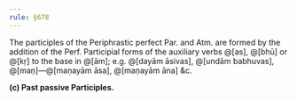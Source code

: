 ```yaml
---
rule: §678
---
```


The participles of the Periphrastic perfect Par. and Atm. are formed by the addition of the Perf. Participial forms of the auxiliary verbs @[as], @[bhū] or @[kṛ] to the base in @[ām]; e.g. @[dayām āsivas], @[undām babhuvas], @[maṇ]—@[maṇayām āsa], @[maṇayām āna] &c.

**(c) Past passive Participles.**